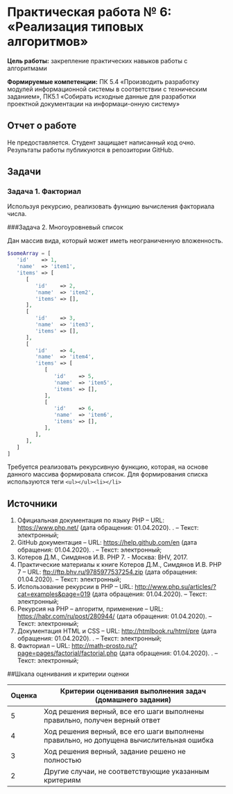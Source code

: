 # Практическая работа № 6: «Реализация типовых алгоритмов»
 
**Цель работы:** закрепление практических навыков работы с алгоритмами

**Формируемые компетенции:** ПК 5.4 «Производить разработку модулей информационной системы в соответствии с техническим заданием», ПК5.1 «Собирать исходные данные для разработки проектной документации на информаци-онную систему»

## Отчет о работе

Не предоставляется. Студент защищает написанный код очно. Результаты работы публикуются в репозитории GitHub.

## Задачи

### Задача 1. Факториал

Используя рекурсию, реализовать функцию вычисления факториала числа.

###Задача 2. Многоуровневый список

Дан массив вида, который может иметь неограниченную вложенность.

```php
$someArray = [
   'id'    => 1,
   'name'  => 'item1',
   'items' => [
      [
         'id'    => 2,
         'name'  => 'item2',
         'items' => [],
      ],
      [
         'id'    => 3,
         'name'  => 'item3',
         'items' => [],
      ],
      [
         'id'    => 4,
         'name'  => 'item4',
         'items' => [
            [
               'id'    => 5,
               'name'  => 'item5',
               'items' => [],
            ],
            [
               'id'    => 6,
               'name'  => 'item6',
               'items' => [],
            ],
         ],
      ],
   ]
]
```

Требуется реализовать рекурсивную функцию, которая, на основе данного массива формировала список.
 Для формирования списка используются теги ```<ul></ul><li></li>```

## Источники

1. Официальная документация по языку PHP  – URL: https://www.php.net/ (дата обращения: 01.04.2020). . – Текст: электронный;
2. GitHub документация – URL: https://help.github.com/en (дата обращения: 01.04.2020). . – Текст: электронный;
3. Котеров Д.М., Симдянов И.В. PHP 7. - Москва: BHV, 2017.
4. Практические материалы к книге Котеров Д.М., Симдянов И.В. PHP 7 – URL: ftp://ftp.bhv.ru/9785977537254.zip (дата обращения: 01.04.2020). – Текст: электронный;
5. Использование рекурсии в PHP – URL: http://www.php.su/articles/?cat=examples&page=019 (дата обращения: 01.04.2020). – Текст: электронный;
6. Рекурсия на PHP – алгоритм, применение – URL: https://habr.com/ru/post/280944/ (дата обращения: 01.04.2020). – Текст: электронный;
7. Документация HTML и CSS – URL: http://htmlbook.ru/html/pre (дата обращения: 01.04.2020). . – Текст: электронный;
8. Факториал – URL: http://math-prosto.ru/?page=pages/factorial/factorial.php (дата обращения: 01.04.2020). . – Текст: электронный;

##Шкала оценивания и критерии оценки

| Оценка  | Критерии оценивания выполнения задач (домашнего задания) |
| :------------- | ------------- |
| 5  | Ход решения верный, все его шаги выполнены правильно, получен верный ответ  |
| 4  | Ход решения верный, все его шаги выполнены правильно, но допущена вычислительная ошибка  |
| 3  | Ход решения верный, задание решено не полностью  |
| 2  | Другие случаи, не соответствующие указанным критериям  |



